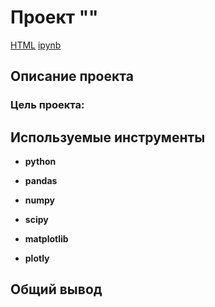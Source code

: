 # Проект ""

[HTML]() [ipynb]()

## Описание проекта

### Цель проекта:

## Используемые инструменты

- **python**

- **pandas**

- **numpy**

- **scipy**

- **matplotlib**

- **plotly**

## Общий вывод


